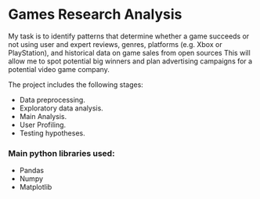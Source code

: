 # Games Research Analysis
My task is to identify patterns that determine whether a game succeeds or not using user and expert reviews, genres, platforms (e.g. Xbox or PlayStation), and historical data on game sales from open sources This will allow me to spot potential big winners and plan advertising campaigns for a potential video game company.

The project includes the following stages:

- Data preprocessing.
- Exploratory data analysis.
- Main Analysis.
- User Profiling.
- Testing hypotheses.

### Main python libraries used:
- Pandas
- Numpy
- Matplotlib
